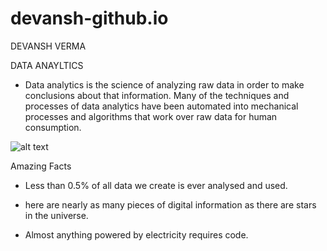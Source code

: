 # devansh-github.io
DEVANSH VERMA

DATA ANAYLTICS

- Data analytics is the science of analyzing raw data in order to make conclusions about that information. Many of the techniques and processes of data analytics have been automated into mechanical processes and algorithms that work over raw data for human consumption.

![alt text](https://rukminim1.flixcart.com/image/416/416/jwfa5jk0/poster/c/f/2/medium-thought-of-a-p-j-abdul-kalam-paper-poster-op-8548-1218-original-imafh3zmktvqcp3c.jpeg?q=70)

Amazing Facts

- Less than 0.5% of all data we create is ever analysed and used. 

- here are nearly as many pieces of digital information as there are stars in the universe.


- Almost anything powered by electricity requires code.
